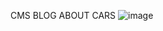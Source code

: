 CMS BLOG ABOUT CARS
![image](https://github.com/user-attachments/assets/c0f26f19-386f-4638-98b8-4c25b436aa01)
